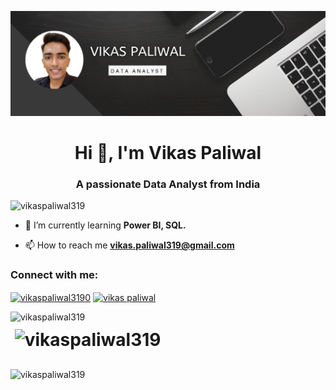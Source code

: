 ![logo](https://github.com/vikaspaliwal319/vikaspaliwal319/blob/main/bannner.png)
<h1 align="center">Hi 👋, I'm Vikas Paliwal</h1>
<h3 align="center">A passionate Data Analyst from India</h3>

<p align="left"> <img src="https://komarev.com/ghpvc/?username=vikaspaliwal319&label=Profile%20views&color=0e75b6&style=flat" alt="vikaspaliwal319" /> </p>

- 🌱 I’m currently learning **Power BI, SQL.**

- 📫 How to reach me **vikas.paliwal319@gmail.com**

<h3 align="left">Connect with me:</h3>
<p align="left">
<a href="https://linkedin.com/in/vikaspaliwal3190" target="blank"><img align="center" src="https://raw.githubusercontent.com/rahuldkjain/github-profile-readme-generator/master/src/images/icons/Social/linked-in-alt.svg" alt="vikaspaliwal3190" height="30" width="40" /></a>
<a href="http://www.youtube.com/@Vikas.Paliwal" target="blank"><img align="center" src="https://raw.githubusercontent.com/rahuldkjain/github-profile-readme-generator/master/src/images/icons/Social/youtube.svg" alt="vikas paliwal" height="30" width="40" /></a>
</p>

<p><img align="left" src="https://github-readme-stats.vercel.app/api/top-langs?username=vikaspaliwal319&show_icons=true&locale=en&layout=compact" alt="vikaspaliwal319" /></p>

# <p>&nbsp;<img align="center" src="https://github-readme-stats.vercel.app/api?username=vikaspaliwal319&show_icons=true&locale=en" alt="vikaspaliwal319" /></p>

<p><img align="center" src="https://github-readme-streak-stats.herokuapp.com/?user=vikaspaliwal319&" alt="vikaspaliwal319" /></p>
